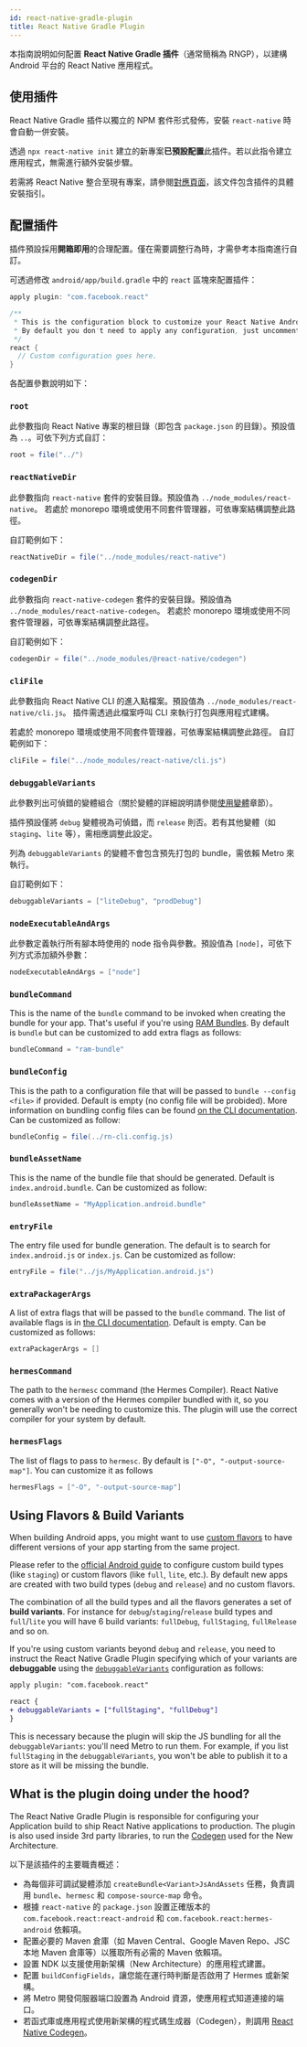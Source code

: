 ```yaml
---
id: react-native-gradle-plugin
title: React Native Gradle Plugin
---
```


本指南說明如何配置 **React Native Gradle 插件**（通常簡稱為 RNGP），以建構 Android 平台的 React Native 應用程式。

## 使用插件

React Native Gradle 插件以獨立的 NPM 套件形式發佈，安裝 `react-native` 時會自動一併安裝。

透過 `npx react-native init` 建立的新專案**已預設配置**此插件。若以此指令建立應用程式，無需進行額外安裝步驟。

若需將 React Native 整合至現有專案，請參閱[對應頁面](/docs/next/integration-with-existing-apps#configuring-gradle)，該文件包含插件的具體安裝指引。

## 配置插件

插件預設採用**開箱即用**的合理配置。僅在需要調整行為時，才需參考本指南進行自訂。

可透過修改 `android/app/build.gradle` 中的 `react` 區塊來配置插件：

```groovy
apply plugin: "com.facebook.react"

/**
 * This is the configuration block to customize your React Native Android app.
 * By default you don't need to apply any configuration, just uncomment the lines you need.
 */
react {
  // Custom configuration goes here.
}
```

各配置參數說明如下：

### `root`

此參數指向 React Native 專案的根目錄（即包含 `package.json` 的目錄）。預設值為 `..`。可依下列方式自訂：

```groovy
root = file("../")
```

### `reactNativeDir`

此參數指向 `react-native` 套件的安裝目錄。預設值為 `../node_modules/react-native`。
若處於 monorepo 環境或使用不同套件管理器，可依專案結構調整此路徑。

自訂範例如下：

```groovy
reactNativeDir = file("../node_modules/react-native")
```

### `codegenDir`

此參數指向 `react-native-codegen` 套件的安裝目錄。預設值為 `../node_modules/react-native-codegen`。
若處於 monorepo 環境或使用不同套件管理器，可依專案結構調整此路徑。

自訂範例如下：

```groovy
codegenDir = file("../node_modules/@react-native/codegen")
```

### `cliFile`

此參數指向 React Native CLI 的進入點檔案。預設值為 `../node_modules/react-native/cli.js`。
插件需透過此檔案呼叫 CLI 來執行打包與應用程式建構。

若處於 monorepo 環境或使用不同套件管理器，可依專案結構調整此路徑。
自訂範例如下：

```groovy
cliFile = file("../node_modules/react-native/cli.js")
```

### `debuggableVariants`

此參數列出可偵錯的變體組合（關於變體的詳細說明請參閱[使用變體](#using-variants)章節）。

插件預設僅將 `debug` 變體視為可偵錯，而 `release` 則否。若有其他變體（如 `staging`、`lite` 等），需相應調整此設定。

列為 `debuggableVariants` 的變體不會包含預先打包的 bundle，需依賴 Metro 來執行。

自訂範例如下：

```groovy
debuggableVariants = ["liteDebug", "prodDebug"]
```

### `nodeExecutableAndArgs`

此參數定義執行所有腳本時使用的 node 指令與參數。預設值為 `[node]`，可依下列方式添加額外參數：

```groovy
nodeExecutableAndArgs = ["node"]
```

### `bundleCommand`

This is the name of the `bundle` command to be invoked when creating the bundle for your app. That's useful if you're using [RAM Bundles](https://reactnative.dev/docs/0.74/ram-bundles-inline-requires). By default is `bundle` but can be customized to add extra flags as follows:

```groovy
bundleCommand = "ram-bundle"
```

### `bundleConfig`

This is the path to a configuration file that will be passed to `bundle --config <file>` if provided. Default is empty (no config file will be probided). More information on bundling config files can be found [on the CLI documentation](https://github.com/react-native-community/cli/blob/main/docs/commands.md#bundle). Can be customized as follow:

```groovy
bundleConfig = file(../rn-cli.config.js)
```

### `bundleAssetName`

This is the name of the bundle file that should be generated. Default is `index.android.bundle`. Can be customized as follow:

```groovy
bundleAssetName = "MyApplication.android.bundle"
```

### `entryFile`

The entry file used for bundle generation. The default is to search for `index.android.js` or `index.js`. Can be customized as follow:

```groovy
entryFile = file("../js/MyApplication.android.js")
```

### `extraPackagerArgs`

A list of extra flags that will be passed to the `bundle` command. The list of available flags is in [the CLI documentation](https://github.com/react-native-community/cli/blob/main/docs/commands.md#bundle). Default is empty. Can be customized as follows:

```groovy
extraPackagerArgs = []
```

### `hermesCommand`

The path to the `hermesc` command (the Hermes Compiler). React Native comes with a version of the Hermes compiler bundled with it, so you generally won't be needing to customize this. The plugin will use the correct compiler for your system by default.

### `hermesFlags`

The list of flags to pass to `hermesc`. By default is `["-O", "-output-source-map"]`. You can customize it as follows

```groovy
hermesFlags = ["-O", "-output-source-map"]
```

## Using Flavors & Build Variants

When building Android apps, you might want to use [custom flavors](https://developer.android.com/studio/build/build-variants#product-flavors) to have different versions of your app starting from the same project.

Please refer to the [official Android guide](https://developer.android.com/studio/build/build-variants) to configure custom build types (like `staging`) or custom flavors (like `full`, `lite`, etc.).
By default new apps are created with two build types (`debug` and `release`) and no custom flavors.

The combination of all the build types and all the flavors generates a set of **build variants**. For instance for `debug`/`staging`/`release` build types and `full`/`lite` you will have 6 build variants: `fullDebug`, `fullStaging`, `fullRelease` and so on.

If you're using custom variants beyond `debug` and `release`, you need to instruct the React Native Gradle Plugin specifying which of your variants are **debuggable** using the [`debuggableVariants`](#debuggablevariants) configuration as follows:

```diff
apply plugin: "com.facebook.react"

react {
+ debuggableVariants = ["fullStaging", "fullDebug"]
}
```

This is necessary because the plugin will skip the JS bundling for all the `debuggableVariants`: you'll need Metro to run them. For example, if you list `fullStaging` in the `debuggableVariants`, you won't be able to publish it to a store as it will be missing the bundle.

## What is the plugin doing under the hood?

The React Native Gradle Plugin is responsible for configuring your Application build to ship React Native applications to production.
The plugin is also used inside 3rd party libraries, to run the [Codegen](https://github.com/reactwg/react-native-new-architecture/blob/main/docs/codegen.md) used for the New Architecture.

以下是該插件的主要職責概述：

- 為每個非可調試變體添加 `createBundle<Variant>JsAndAssets` 任務，負責調用 `bundle`、`hermesc` 和 `compose-source-map` 命令。
- 根據 `react-native` 的 `package.json` 設置正確版本的 `com.facebook.react:react-android` 和 `com.facebook.react:hermes-android` 依賴項。
- 配置必要的 Maven 倉庫（如 Maven Central、Google Maven Repo、JSC 本地 Maven 倉庫等）以獲取所有必需的 Maven 依賴項。
- 設置 NDK 以支援使用新架構（New Architecture）的應用程式建置。
- 配置 `buildConfigFields`，讓您能在運行時判斷是否啟用了 Hermes 或新架構。
- 將 Metro 開發伺服器端口設置為 Android 資源，使應用程式知道連接的端口。
- 若函式庫或應用程式使用新架構的程式碼生成器（Codegen），則調用 [React Native Codegen](https://github.com/reactwg/react-native-new-architecture/blob/main/docs/codegen.md)。